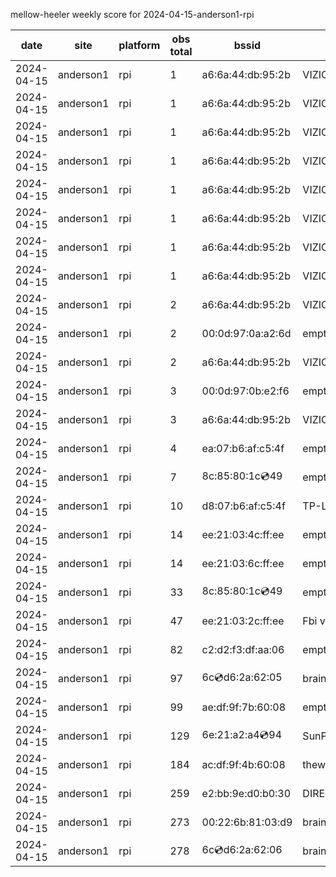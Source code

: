 mellow-heeler weekly score for 2024-04-15-anderson1-rpi

|date|site|platform|obs total|bssid|ssid|lat|lng|
|--|--|--|--|--|--|--|--|
|2024-04-15|anderson1|rpi|1|a6:6a:44:db:95:2b|VIZIOCastAudio1895|0|0|
|2024-04-15|anderson1|rpi|1|a6:6a:44:db:95:2b|VIZIOCastAudio6040|0|0|
|2024-04-15|anderson1|rpi|1|a6:6a:44:db:95:2b|VIZIOCastAudio5715|0|0|
|2024-04-15|anderson1|rpi|1|a6:6a:44:db:95:2b|VIZIOCastAudio4458|0|0|
|2024-04-15|anderson1|rpi|1|a6:6a:44:db:95:2b|VIZIOCastAudio9061|0|0|
|2024-04-15|anderson1|rpi|1|a6:6a:44:db:95:2b|VIZIOCastAudio6821|0|0|
|2024-04-15|anderson1|rpi|1|a6:6a:44:db:95:2b|VIZIOCastAudio2372|0|0|
|2024-04-15|anderson1|rpi|1|a6:6a:44:db:95:2b|VIZIOCastAudio6536|0|0|
|2024-04-15|anderson1|rpi|2|a6:6a:44:db:95:2b|VIZIOCastAudio1125|0|0|
|2024-04-15|anderson1|rpi|2|00:0d:97:0a:a2:6d|empty_ssid|0|0|
|2024-04-15|anderson1|rpi|2|a6:6a:44:db:95:2b|VIZIOCastAudio5604|0|0|
|2024-04-15|anderson1|rpi|3|00:0d:97:0b:e2:f6|empty_ssid|0|0|
|2024-04-15|anderson1|rpi|3|a6:6a:44:db:95:2b|VIZIOCastAudio5783|0|0|
|2024-04-15|anderson1|rpi|4|ea:07:b6:af:c5:4f|empty_ssid|0|0|
|2024-04-15|anderson1|rpi|7|8c:85:80:1c:cd:49|empty_ssid|0|0|
|2024-04-15|anderson1|rpi|10|d8:07:b6:af:c5:4f|TP-Link_C54F|0|0|
|2024-04-15|anderson1|rpi|14|ee:21:03:4c:ff:ee|empty_ssid|0|0|
|2024-04-15|anderson1|rpi|14|ee:21:03:6c:ff:ee|empty_ssid|0|0|
|2024-04-15|anderson1|rpi|33|8c:85:80:1c:cd:49|empty_ssid|0|0|
|2024-04-15|anderson1|rpi|47|ee:21:03:2c:ff:ee|Fbi van 13|0|0|
|2024-04-15|anderson1|rpi|82|c2:d2:f3:df:aa:06|empty_ssid|0|0|
|2024-04-15|anderson1|rpi|97|6c:cd:d6:2a:62:05|braingang2_5GEXT|0|0|
|2024-04-15|anderson1|rpi|99|ae:df:9f:7b:60:08|empty_ssid|0|0|
|2024-04-15|anderson1|rpi|129|6e:21:a2:a4:cd:94|SunPower21450|0|0|
|2024-04-15|anderson1|rpi|184|ac:df:9f:4b:60:08|theweef|0|0|
|2024-04-15|anderson1|rpi|259|e2:bb:9e:d0:b0:30|DIRECT-9ED03030|0|0|
|2024-04-15|anderson1|rpi|273|00:22:6b:81:03:d9|braingang2|0|0|
|2024-04-15|anderson1|rpi|278|6c:cd:d6:2a:62:06|braingang2_2GEXT|0|0|

